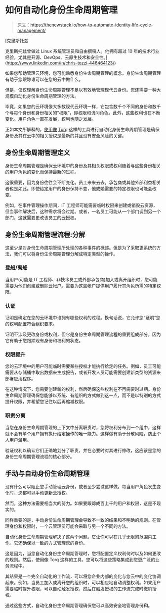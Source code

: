 # 如何自动化身份生命周期管理

> 原文：<https://thenewstack.io/how-to-automate-identity-life-cycle-management/>

[](https://www.linkedin.com/in/chris-tozzi-446464123/)

 [克里斯托兹

克里斯托兹曾做过 Linux 系统管理员和自由撰稿人。他拥有超过 10 年的技术行业经验，尤其是开源、DevOps、云原生技术和安全性。](https://www.linkedin.com/in/chris-tozzi-446464123/) [](https://www.linkedin.com/in/chris-tozzi-446464123/)

如果您帮助管理云环境，您可能熟悉身份生命周期管理的概念。身份生命周期管理有助于您跟踪谁可以在您的云中做什么。

但是，仅仅理解身份生命周期管理不足以有效地管理现代云身份。您还需要一种大规模自动化身份生命周期管理的方法。

毕竟，如果您的云环境像大多数现代云环境一样，它包含数千个不同的身份和数千个与每个身份和身份相关的“权限”，即权限和访问角色。此外，这些权利也在不断变化。用户角色一直在发展，权利也随之发展。

正如本文所解释的，[使用像](https://torq.io/use-cases/identity-lifecycle-management/) [Torq](https://torq.io/use-cases/identity-lifecycle-management/) 这样的工具进行自动化身份生命周期管理是确保身份及其在云中的相关授权是最新的并且没有安全风险的关键。

## **身份生命周期管理定义**

身份生命周期管理是确保云环境中的身份及其相关权限或权利随着与这些身份相关的用户角色的变化而保持最新的过程。

这很重要，因为身份往往会不断变化。员工来来去去。承包商或其他外部利益相关者也是如此。即使给定用户的身份保持不变，他或她需要的特定权限也可能会改变。

例如，在事件管理操作期间，IT 工程师可能需要临时权限来创建或销毁云资源，但当事件解决后，这种需求将会过期。或者，一名员工可能从一个部门调到另一个部门，这就需要更改该员工的云授权。

## **身份生命周期管理流程:分解**

这至少是对身份生命周期管理所处理的各种事件的概述。但是为了采取更系统的方法，我们可以将身份生命周期管理分解成特定类型的操作。

### **登船/离船**

当用户(可能是 IT 工程师、非技术员工或外部承包商)加入或离开组织时，您可能需要为他们创建或删除云帐户。需要为这些帐户提供用户履行其角色所需的特定权限。

### **认证**

证明是确定在您的云环境中谁拥有哪些权利的过程。换句话说，它允许您“证明”您的权利配置符合组织要求。

证明不涉及更改身份或权利，但它是身份生命周期管理流程的重要组成部分，因为它有助于您跟踪现有身份和权利的状态。

### **权限提升**

您的云环境中的用户可能临时需要某些授权才能执行给定的任务。例如，员工可能需要从存储桶中取出数据来生成报告，或者开发人员可能需要创建新类型的资源来部署应用程序。

在这种情况下，您需要创建新的权利，然后确保这些权利在不再需要时过期。身份生命周期管理确保您能够以系统、有组织的方式做到这一点，而不是以特别的方式提升权限，并希望您记住以后再缩减权限。

### **职责分离**

当您在身份生命周期管理的上下文中分离职责时，您将权利分布到一个组中，这样就不会有单个用户拥有执行给定操作的唯一能力。这样做有助于分散风险，防止个人用户滥用。

验证权利以确认它们正确地划分了职责，并在必要时对其进行修改，这应该是您的身份生命周期管理流程的核心部分。

## **手动与自动身份生命周期管理**

没有什么可以阻止您手动管理云身份，或者至少尝试这样做。每当用户角色发生变化时，您都可以手动更新云授权。

然而，这种方法需要相当大的努力。如果要跟踪成百上千的用户和权限，这是不现实的。

同样重要的是，手动身份生命周期管理会导致不一致的结果和不明确的规则。在管理身份和权限时，一个云管理员可能会采取与另一个不同的方法。

自动化身份生命周期管理解决了这两个问题。它让你可以在几乎无限的范围内工作。它还确保以一致的方式管理您的身份。

这是因为，当您自动化身份生命周期管理时，您将配置定义权利何时以及如何更改的规则。然后，使用像 Torq 这样的工具，您可以将这些策略集成到您更广泛的业务流程中。

其结果是一个完全自动化的工作流，可以将您企业内部的变化与您云中的变化协调起来。例如，当员工加入或离开您的组织时，可以相应地自动调整权利。如果用户需要临时提升权限，可以自动触发授权，然后在触发授权的工作流完成时撤销授权。

通过这些方式，自动化身份生命周期管理确保您可以高效安全地管理身份**和**。

<svg xmlns:xlink="http://www.w3.org/1999/xlink" viewBox="0 0 68 31" version="1.1"><title>Group</title> <desc>Created with Sketch.</desc></svg>